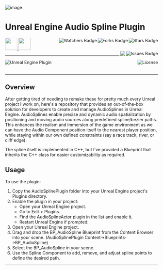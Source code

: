 ![image](https://github.com/JDSherbert/Unreal-Engine-Audio-Spline-Plugin/assets/43964243/ad4e1765-6fe1-4a4e-b7e8-5a91047916d0)

# Unreal Engine Audio Spline Plugin

<!-- Header Start -->
<a href = "https://docs.unrealengine.com/5.3/en-US/"> <img height="40" img width="40" src="https://cdn.simpleicons.org/unrealengine/white"> </a> 
<a href = "https://learn.microsoft.com/en-us/cpp/cpp-language"> <img height="40" img width="40" src="https://cdn.simpleicons.org/c++"> </a>
<img align="right" alt="Stars Badge" src="https://img.shields.io/github/stars/jdsherbert/Unreal-Engine-Audio-Spline-Plugin?label=%E2%AD%90"/>
<img align="right" alt="Forks Badge" src="https://img.shields.io/github/forks/jdsherbert/Unreal-Engine-Audio-Spline-Plugin?label=%F0%9F%8D%B4"/>
<img align="right" alt="Watchers Badge" src="https://img.shields.io/github/watchers/jdsherbert/Unreal-Engine-Audio-Spline-Plugin?label=%F0%9F%91%81%EF%B8%8F"/>
<img align="right" alt="Issues Badge" src="https://img.shields.io/github/issues/jdsherbert/Unreal-Engine-Audio-Spline-Plugin?label=%E2%9A%A0%EF%B8%8F"/>
<img align="right" src="https://hits.seeyoufarm.com/api/count/incr/badge.svg?url=https%3A%2F%2Fgithub.com%2FJDSherbert%2FUnreal-Engine-Audio-Spline-Plugin%2Fhit-counter%2FREADME&count_bg=%2379C83D&title_bg=%23555555&labelColor=0E1128&title=🔍&style=for-the-badge">
<!-- Header End --> 

-----------------------------------------------------------------------

<a href="https://docs.unrealengine.com/5.3/en-US/"> 
  <img align="left" alt="Unreal Engine Plugin" src="https://img.shields.io/badge/Unreal%20Engine%20Plugin-black?style=for-the-badge&logo=unrealengine&logoColor=white&color=black&labelColor=black"> </a>
  
<a href="https://choosealicense.com/licenses/mit/"> 
  <img align="right" alt="License" src="https://img.shields.io/badge/License%20:%20Mit-black?style=for-the-badge&logo=mit&logoColor=white&color=black&labelColor=black"> </a>
  
<br></br>

-----------------------------------------------------------------------
## Overview
After getting tired of needing to remake these for pretty much every Unreal project I work on, here's a repository that provides an out-of-the-box solution for developers to create and manage AudioSplines in Unreal Engine. AudioSplines enable precise and dynamic audio spatialization by positioning and moving audio sources along predefined spline/bezier paths. This enhances the realism and immersion of the game environment as we can have the Audio Component position itself to the nearest player position, while staying within our own defined constraints (say a race track, river, or cliff edge).

The spline itself is implemented in C++, but I've provided a Blueprint that inherits the C++ class for easier customizability as required.

## Usage
To use the plugin:
1. Copy the AudioSplinePlugin folder into your Unreal Engine project's Plugins directory.
2. Enable the plugin in your project:
   - Open your Unreal Engine project.
   - Go to Edit > Plugins.
   - Find the AudioSplineActor plugin in the list and enable it.
   - Restart Unreal Engine if prompted.
3. Open your Unreal Engine project.
4. Drag and drop the BP_AudioSpline Blueprint from the Content Browser into your scene. (AudioSplinePlugin Content->Blueprints->BP_AudioSpline)
5. Select the BP_AudioSpline in your scene.
6. Use the Spline Component to add, remove, and adjust spline points to define the desired path.

-----------------------------------------------------------------------
